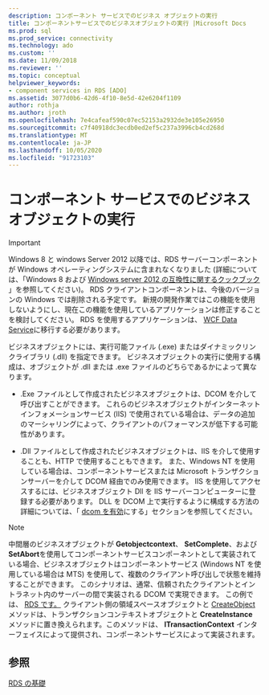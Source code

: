```yaml
---
description: コンポーネント サービスでのビジネス オブジェクトの実行
title: コンポーネントサービスでのビジネスオブジェクトの実行 |Microsoft Docs
ms.prod: sql
ms.prod_service: connectivity
ms.technology: ado
ms.custom: ''
ms.date: 11/09/2018
ms.reviewer: ''
ms.topic: conceptual
helpviewer_keywords:
- component services in RDS [ADO]
ms.assetid: 3077d0b6-42d6-4f10-8e5d-42e6204f1109
author: rothja
ms.author: jroth
ms.openlocfilehash: 7e4cafeaf590c07ec52153a2932de3e105e26950
ms.sourcegitcommit: c7f40918dc3ecdb0ed2ef5c237a3996cb4cd268d
ms.translationtype: MT
ms.contentlocale: ja-JP
ms.lasthandoff: 10/05/2020
ms.locfileid: "91723103"
---
```

# <a name="running-business-objects-in-component-services"></a>コンポーネント サービスでのビジネス オブジェクトの実行
> [!IMPORTANT]
>  Windows 8 と windows Server 2012 以降では、RDS サーバーコンポーネントが Windows オペレーティングシステムに含まれなくなりました (詳細については、「Windows 8 および [Windows server 2012 の互換性に関するクックブック](https://www.microsoft.com/download/details.aspx?id=27416) 」を参照してください)。 RDS クライアントコンポーネントは、今後のバージョンの Windows では削除される予定です。 新規の開発作業ではこの機能を使用しないようにし、現在この機能を使用しているアプリケーションは修正することを検討してください。 RDS を使用するアプリケーションは、 [WCF Data Service](/dotnet/framework/wcf/)に移行する必要があります。  
  
 ビジネスオブジェクトには、実行可能ファイル (.exe) またはダイナミックリンクライブラリ (.dll) を指定できます。 ビジネスオブジェクトの実行に使用する構成は、オブジェクトが .dll または .exe ファイルのどちらであるかによって異なります。  
  
-   .Exe ファイルとして作成されたビジネスオブジェクトは、DCOM を介して呼び出すことができます。 これらのビジネスオブジェクトがインターネットインフォメーションサービス (IIS) で使用されている場合は、データの追加のマーシャリングによって、クライアントのパフォーマンスが低下する可能性があります。  
  
-   .Dll ファイルとして作成されたビジネスオブジェクトは、IIS を介して使用することも、HTTP で使用することもできます。 また、Windows NT を使用している場合は、コンポーネントサービスまたは Microsoft トランザクションサーバーを介して DCOM 経由でのみ使用できます。 IIS を使用してアクセスするには、ビジネスオブジェクト Dll を IIS サーバーコンピューターに登録する必要があります。 DLL を DCOM 上で実行するように構成する方法の詳細については、「 [dcom を有効](./enabling-a-dll-to-run-on-dcom.md)にする」セクションを参照してください。  
  
> [!NOTE]
>  中間層のビジネスオブジェクトが **Getobjectcontext**、 **SetComplete**、および **SetAbort**を使用してコンポーネントサービスコンポーネントとして実装されている場合、ビジネスオブジェクトはコンポーネントサービス (Windows NT を使用している場合は MTS) を使用して、複数のクライアント呼び出しで状態を維持することができます。 このシナリオは、通常、信頼されたクライアントとイントラネット内のサーバーの間で実装される DCOM で実現できます。 この例では、 [RDS です。](../../reference/rds-api/dataspace-object-rds.md) クライアント側の領域スペースオブジェクトと [CreateObject](../../reference/rds-api/createobject-method-rds.md) メソッドは、トランザクションコンテキストオブジェクトと **CreateInstance** メソッドに置き換えられます。このメソッドは、 **ITransactionContext** インターフェイスによって提供され、コンポーネントサービスによって実装されます。  
  
## <a name="see-also"></a>参照  
 [RDS の基礎](./rds-fundamentals.md)
